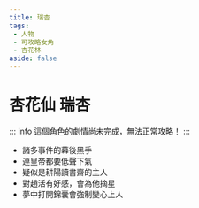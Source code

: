 ```yaml
---
title: 瑞杏
tags:
 - 人物
 - 可攻略女角
 - 杏花林
aside: false
---
```


# 杏花仙 瑞杏

::: info
這個角色的劇情尚未完成，無法正常攻略！
:::

- 諸多事件的幕後黑手
- 連皇帝都要低聲下氣
- 疑似是耕陽讀書齋的主人
- 對趙活有好感，會為他摘星
- 夢中打開錦囊會強制變心上人